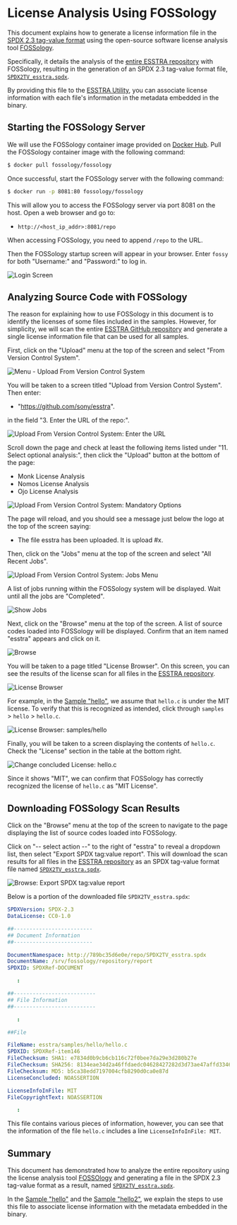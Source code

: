 # License Analysis Using FOSSology

This document explains how to generate a license information file in the
[SPDX 2.3 tag-value format](https://spdx.github.io/spdx-spec/v2.3/)
using the open-source software license analysis tool
[FOSSology](https://github.com/fossology/fossology).

Specifically, it details the analysis of the
[entire ESSTRA repository](https://github.com/sony/esstra)
with FOSSology, resulting in the generation of an SPDX 2.3 tag-value format file,
[`SPDX2TV_esstra.spdx`](../output-examples/SPDX2TV_esstra.spdx).

By providing this file to the
[ESSTRA Utility](../../util/README.md),
you can associate license information with each file's information in the
metadata embedded in the binary.

## Starting the FOSSology Server

We will use the FOSSology container image provided on
[Docker Hub](https://hub.docker.com/).
Pull the FOSSology container image with the following command:

```sh
$ docker pull fossology/fossology
```

Once successful, start the FOSSology server with the following command:

```sh
$ docker run -p 8081:80 fossology/fossology
```

This will allow you to access the FOSSology server via port 8081 on the
host. Open a web browser and go to:

* `http://<host_ip_addr>:8081/repo`

When accessing FOSSology, you need to append `/repo` to the URL.

Then the FOSSology startup screen will appear in your browser. Enter `fossy` for
both "Username:" and "Password:" to log in.

![Login Screen](../assets/foss-01.png)

## Analyzing Source Code with FOSSology

The reason for explaining how to use FOSSology in this document is to identify
the licenses of some files included in the samples. However, for simplicity, we
will scan the entire [ESSTRA GitHub repository](https://github.com/sony/esstra)
and generate a single license information file that can be used for all samples.

First, click on the "Upload" menu at the top of the screen and select "From
Version Control System".

![Menu - Upload From Version Control System](../assets/foss-02.png)

You will be taken to a screen titled "Upload from Version Control System".
Then enter:

* "https://github.com/sony/esstra".

in the field "3. Enter the URL of the repo:".

![Upload From Version Control System: Enter the URL](../assets/foss-03.png)

Scroll down the page and check at least the following items listed under
"11. Select optional analysis:", then click the "Upload" button at the bottom
of the page:

* Monk License Analysis
* Nomos License Analysis
* Ojo License Analysis

![Upload From Version Control System: Mandatory Options](../assets/foss-04.png)

The page will reload, and you should see a message just below the logo at the
top of the screen saying:

* The file esstra has been uploaded. It is upload #x.

Then, click on the "Jobs" menu at the top of the screen and select "All Recent Jobs".

![Upload From Version Control System: Jobs Menu](../assets/foss-05.png)

A list of jobs running within the FOSSology system will be displayed. Wait
until all the jobs are "Completed".

![Show Jobs](../assets/foss-06.png)

Next, click on the "Browse" menu at the top of the screen. A list of source
codes loaded into FOSSology will be displayed. Confirm that an item named
"esstra" appears and click on it.

![Browse](../assets/foss-07.png)

You will be taken to a page titled "License Browser". On this screen, you can
see the results of the license scan for all files in the
[ESSTRA repository](https://github.com/sony/esstra).

![License Browser](../assets/foss-08.png)

For example, in the [Sample "hello"](./README.md), we assume that `hello.c` is
under the MIT license. To verify that this is recognized as intended, click
through `samples` > `hello` > `hello.c`.

![License Browser: samples/hello](../assets/foss-09.png)

Finally, you will be taken to a screen displaying the contents of
`hello.c`. Check the "License" section in the table at the bottom right.

![Change concluded License: hello.c](../assets/foss-10.png)

Since it shows "MIT", we can confirm that FOSSology has correctly recognized
the license of `hello.c` as "MIT License".

## Downloading FOSSology Scan Results

Click on the "Browse" menu at the top of the screen to navigate to the page
displaying the list of source codes loaded into FOSSology.

Click on "-- select action --" to the right of "esstra" to reveal a dropdown
list, then select "Export SPDX tag:value report". This will download the scan
results for all files in the
[ESSTRA repository](https://github.com/sony/esstra)
as an SPDX tag-value format file named
[`SPDX2TV_esstra.spdx`](../output-examples/SPDX2TV_esstra.spdx).

![Browse: Export SPDX tag:value report](../assets/foss-11.png)

Below is a portion of the downloaded file `SPDX2TV_esstra.spdx`:

```yaml
SPDXVersion: SPDX-2.3
DataLicense: CC0-1.0

##-------------------------
## Document Information
##-------------------------

DocumentNamespace: http://789bc35d6e0e/repo/SPDX2TV_esstra.spdx
DocumentName: /srv/fossology/repository/report
SPDXID: SPDXRef-DOCUMENT

   :

##--------------------------
## File Information
##--------------------------

   :

##File

FileName: esstra/samples/hello/hello.c
SPDXID: SPDXRef-item146
FileChecksum: SHA1: e7834d0b9cb6cb116c72f0bee7da29e3d280b27e
FileChecksum: SHA256: 8134eae34d2a46ffdaedc04628427282d3d73ae47affd33463111efc89fa5a96
FileChecksum: MD5: b5ca38edd7197004cfb8290d0ca0e87d
LicenseConcluded: NOASSERTION

LicenseInfoInFile: MIT
FileCopyrightText: NOASSERTION

   :

```

This file contains various pieces of information, however, you can see that the
information of the file `hello.c` includes a line `LicenseInfoInFile: MIT`.

## Summary

This document has demonstrated how to analyze the entire repository using the
license analysis tool
[FOSSOlogy](https://github.com/fossology/fossology)
and generating a file in the SPDX 2.3 tag-value format as a result, named
[`SPDX2TV_esstra.spdx`](../output-examples/SPDX2TV_esstra.spdx).

In the [Sample "hello"](./README.md) and the [Sample
"hello2"](../hello2/README.md), we explain the steps to use this file to
associate license information with the metadata embedded in the binary.
